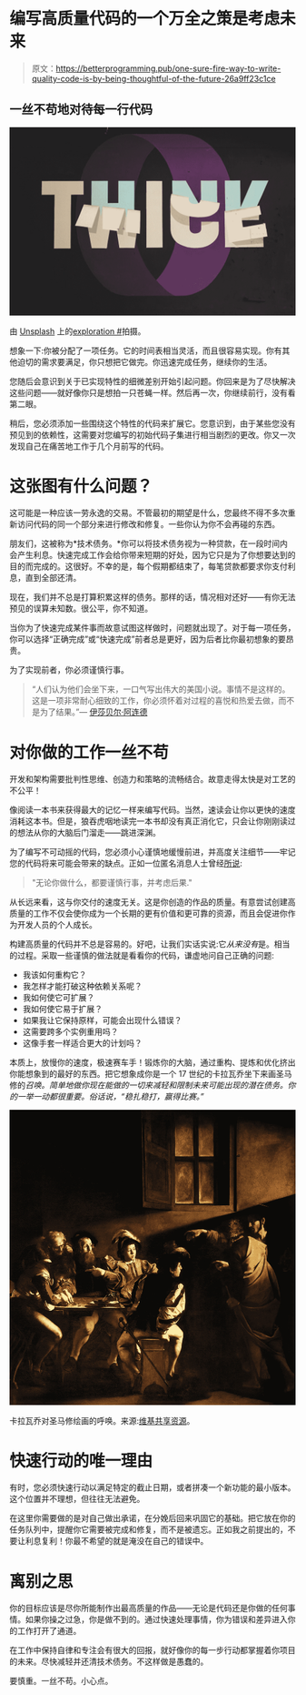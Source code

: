 # 编写高质量代码的一个万全之策是考虑未来

> 原文：<https://betterprogramming.pub/one-sure-fire-way-to-write-quality-code-is-by-being-thoughtful-of-the-future-26a9ff23c1ce>

## 一丝不苟地对待每一行代码

![](img/7fcce09d8739d3a99d0a4e70d5f5d722.png)

由 [Unsplash](https://unsplash.com?utm_source=medium&utm_medium=referral) 上的[exploration #](https://unsplash.com/@explorenation?utm_source=medium&utm_medium=referral)拍摄。

想象一下:你被分配了一项任务。它的时间表相当灵活，而且很容易实现。你有其他迫切的需求要满足，你只想把它做完。你迅速完成任务，继续你的生活。

您随后会意识到关于已实现特性的细微差别开始引起问题。你回来是为了尽快解决这些问题——就好像你只是想拍一只苍蝇一样。然后再一次，你继续前行，没有看第二眼。

稍后，您必须添加一些围绕这个特性的代码来扩展它。您意识到，由于某些您没有预见到的依赖性，这需要对您编写的初始代码子集进行相当剧烈的更改。你又一次发现自己在痛苦地工作于几个月前写的代码。

# 这张图有什么问题？

这可能是一种应该一劳永逸的交易。不管最初的期望是什么，您最终不得不多次重新访问代码的同一个部分来进行修改和修复。一些你认为你不会再碰的东西。

朋友们，这被称为*技术债务。*你可以将技术债务视为一种贷款，在一段时间内会产生利息。快速完成工作会给你带来短期的好处，因为它只是为了你想要达到的目的而完成的。这很好。不幸的是，每个假期都结束了，每笔贷款都要求你支付利息，直到全部还清。

现在，我们并不总是打算积累这样的债务。那样的话，情况相对还好——有你无法预见的误算未知数。很公平，你不知道。

当你为了快速完成某件事而故意试图这样做时，问题就出现了。对于每一项任务，你可以选择“正确完成”或“快速完成”前者总是更好，因为后者比你最初想象的要昂贵。

为了实现前者，你必须谨慎行事。

> “人们认为他们会坐下来，一口气写出伟大的美国小说。事情不是这样的。这是一项非常耐心细致的工作，你必须怀着对过程的喜悦和热爱去做，而不是为了结果。”— [伊莎贝尔·阿连德](https://www.azquotes.com/author/292-Isabel_Allende)

# 对你做的工作一丝不苟

开发和架构需要批判性思维、创造力和策略的流畅结合。故意走得太快是对工艺的不公平！

像阅读一本书来获得最大的记忆一样来编写代码。当然，速读会让你以更快的速度消耗这本书。但是，狼吞虎咽地读完一本书却没有真正消化它，只会让你刚刚读过的想法从你的大脑后门溜走——跳进深渊。

为了编写不可动摇的代码，您必须小心谨慎地缓慢前进，并高度关注细节——牢记您的代码将来可能会带来的缺点。正如一位匿名消息人士曾经[所说](http://aquotation.com/quote/anonymous/whatever-undertake-act-with-prudence.html):

> "无论你做什么，都要谨慎行事，并考虑后果."

从长远来看，这与你交付的速度无关。这是你创造的作品的质量。有意尝试创建高质量的工作不仅会使你成为一个长期的更有价值和更可靠的资源，而且会促进你作为开发人员的个人成长。

构建高质量的代码并不总是容易的。好吧，让我们实话实说:它*从来没有*是。相当的过程。采取一些谨慎的做法就是看看你的代码，谦虚地问自己正确的问题:

*   我该如何重构它？
*   我怎样才能打破这种依赖关系呢？
*   我如何使它可扩展？
*   我如何使它易于扩展？
*   如果我让它保持原样，可能会出现什么错误？
*   这需要跨多个实例重用吗？
*   这像手套一样适合更大的计划吗？

本质上，放慢你的速度，极速赛车手！锻炼你的大脑，通过重构、提炼和优化挤出你能想象到的最好的东西。把它想象成你是一个 17 世纪的卡拉瓦乔坐下来画圣马修的*召唤。简单地做你现在能做的一切来减轻和限制未来可能出现的潜在债务。你的一举一动都很重要。俗话说，“稳扎稳打，赢得比赛。”*

![](img/3ce057a5ddf02e147f9012f8976dacd5.png)

卡拉瓦乔对圣马修绘画的呼唤。来源:[维基共享资源](https://commons.wikimedia.org/wiki/File:The_Calling_of_Saint_Matthew-Caravaggo_(1599-1600).jpg)。

# 快速行动的唯一理由

有时，您必须快速行动以满足特定的截止日期，或者拼凑一个新功能的最小版本。这个位置并不理想，但往往无法避免。

在这里你需要做的是对自己做出承诺，在分娩后回来巩固它的基础。把它放在你的任务队列中，提醒你它需要被完成和修复，而不是被遗忘。正如我之前提出的，不要让利息复利！你最不希望的就是淹没在自己的错误中。

# 离别之思

你的目标应该是尽你所能制作出最高质量的作品——无论是代码还是你做的任何事情。如果你操之过急，你是做不到的。通过快速处理事情，你为错误和差异进入你的工作打开了通道。

在工作中保持自律和专注会有很大的回报，就好像你的每一步行动都掌握着你项目的未来。尽快减轻并还清技术债务。不这样做是愚蠢的。

要慎重。一丝不苟。小心点。